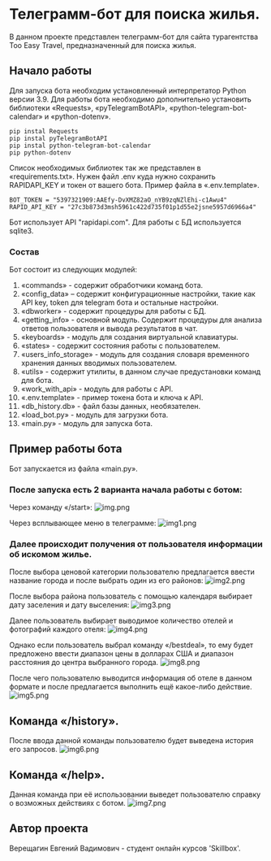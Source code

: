 # Телеграмм-бот для поиска жилья.
В данном проекте представлен телеграмм-бот для сайта турагентства Too Easy Travel, предназначенный для поиска жилья.

## Начало работы
Для запуска бота необходим установленный интерпретатор Python версии 3.9.
Для работы бота необходимо дополнительно установить библиотеки «Requests», «pyTelegramBotAPI», «python-telegram-bot-calendar» и «python-dotenv».
```
pip instal Requests
pip instal pyTelegramBotAPI
pip instal python-telegram-bot-calendar
pip python-dotenv
```
Список необходимых библиотек так же представлен в «requirements.txt».
Нужен файл .env куда нужно сохранить RAPIDAPI_KEY и токен от вашего бота. Пример файла в «.env.template».
```
BOT_TOKEN = "5397321909:AAEfy-DvXMZ82aO_nYB9zqNZlEhi-c1Awu4"
RAPID_API_KEY = "27c3b873d3msh5961c422d735f01p1d55e2jsne5957d6966a4"
```
Бот использует API "rapidapi.com". Для работы с БД используется sqlite3.

### Состав
Бот состоит из следующих модулей:
1. «commands» - содержит обработчики команд бота.
2. «config_data» – содержит конфигурационные настройки, такие как API key, token для telegram бота и остальные настройки.
3. «dbworker» - содержит процедуры для работы с БД.
4. «getting_info» - основной модуль. Содержит процедуры для анализа ответов пользователя и вывода результатов в чат.
5. «keyboards» - модуль для создания виртуальной клавиатуры.
6. «states» - содержит состояния работы с пользователем.
7. «users_info_storage» - модуль для создания словаря временного хранения данных вводимых пользователем.
8. «utils» - содержит утилиты, в данном случае предустановки команд для бота.
9. «work_with_api» - модуль для работы c API.
10. «.env.template» - пример токена бота и ключа к API.
11. «db_history.db» - файл базы данных, необязателен.
12. «load_bot.py» - модуль для загрузки бота.
13. «main.py» - модуль для запуска бота.

## Пример работы бота
Бот запускается из файла «main.py». 

### После запуска есть 2 варианта начала работы с ботом:

Через команду «/start»:
![img.png](README_PHOTO/img.png)

Через всплывающее меню в телеграмме:
![img1.png](README_PHOTO/img1.png)

### Далее происходит получения от пользователя информации об искомом жилье.

После выбора ценовой категории пользователю предлагается ввести название города и после выбрать один из его районов:
![img2.png](README_PHOTO/img2.png)

После выбора района пользователь с помощью календаря выбирает дату заселения и дату выселения:
![img3.png](README_PHOTO/img3.png)

Далее пользователь выбирает выводимое количество отелей и фотографий каждого отеля:
![img4.png](README_PHOTO/img4.png)

Однако если пользователь выбрал команду «/bestdeal», то ему будет предложено ввести диапазон цены в долларах США и диапазон расстояния до центра выбранного города.
![img8.png](README_PHOTO/img8.png)

После чего пользователю выводится информация об отеле в данном формате и после предлагается выполнить ещё какое-либо действие.
![img5.png](README_PHOTO/img5.png)

## Команда «/history».
После ввода данной команды пользователю будет выведена история его запросов.
![img6.png](README_PHOTO/img6.png)

## Команда «/help».
Данная команда при её использовании выведет пользователю справку о возможных действиях с ботом.
![img7.png](README_PHOTO/img7.png)

## Автор проекта
Верещагин Евгений Вадимович - студент онлайн курсов 'Skillbox'.
